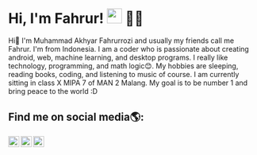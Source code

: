 # Hi, I'm Fahrur! <img src="https://raw.githubusercontent.com/MartinHeinz/MartinHeinz/master/wave.gif" width="30px"> 👨‍💻


Hi👋 I'm Muhammad Akhyar Fahrurrozi and usually my friends call me Fahrur. I'm from Indonesia. I am a coder who is passionate about creating android, web, machine learning, and desktop programs. I really like technology, programming, and math logic😊. My hobbies are sleeping, reading books, coding, and listening to music of course. I am currently sitting in class X MIPA 7 of MAN 2 Malang. My goal is to be number 1 and bring peace to the world :D

## Find me on social media🌎:


[<img align="left" alt="muhammadkafz | Instagram" width="22px" src="https://cdn-icons-png.flaticon.com/512/733/733558.png" />][instagram]
[<img align="left" alt="muhammadakfz | Twitter" width="22px" src="https://cdn-icons-png.flaticon.com/512/733/733579.png" />][twitter]
[<img align="left" alt="muhammadkafz | Facebook" width="22px" src="https://cdn-icons-png.flaticon.com/512/5968/5968764.png" />][facebook]

[twitter]: https://twitter.com/muhammadakfz
[instagram]: https://www.instagram.com/muhammadakfz
[facebook]: https://www.facebook.com/muhammadakfz
